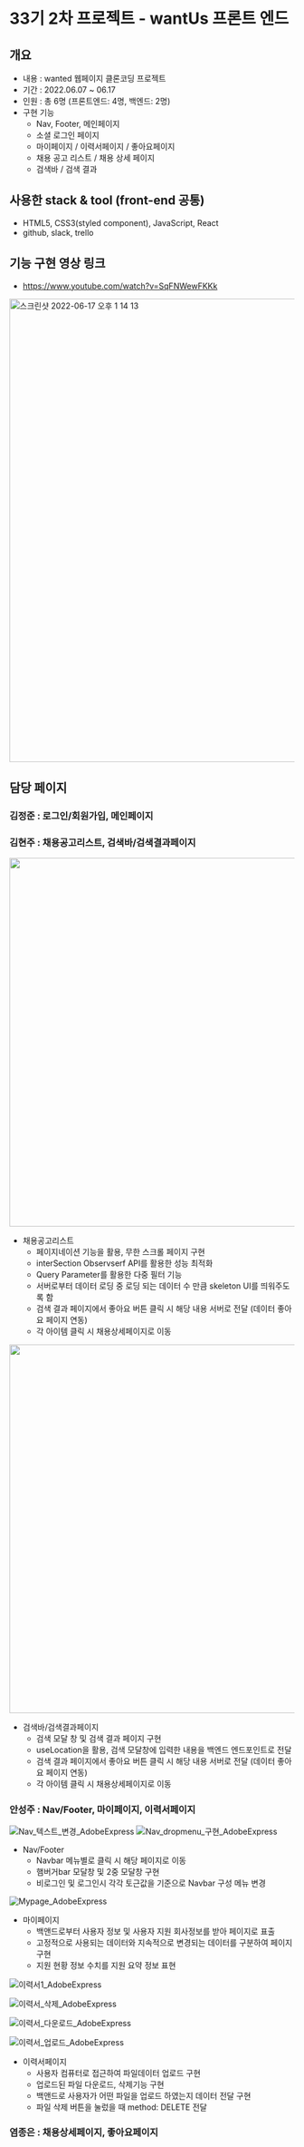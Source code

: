 # 33기 2차 프로젝트 - wantUs 프론트 엔드



## 개요 

- 내용 : wanted 웹페이지 클론코딩 프로젝트
- 기간 : 2022.06.07 ~ 06.17
- 인원 : 총 6명 (프론트엔드: 4명, 백엔드: 2명)
- 구현 기능
  - Nav, Footer, 메인페이지
  - 소셜 로그인 페이지
  - 마이페이지 / 이력서페이지 / 좋아요페이지
  - 채용 공고 리스트 / 채용 상세 페이지
  - 검색바 / 검색 결과

## 사용한 stack & tool (front-end 공통)
- HTML5, CSS3(styled component), JavaScript, React
- github, slack, trello

## 기능 구현 영상 링크
- https://www.youtube.com/watch?v=SqFNWewFKKk

<img width="817" alt="스크린샷 2022-06-17 오후 1 14 13" src="https://user-images.githubusercontent.com/101119985/174223646-c11b401e-57c9-4a93-afe6-114b1a59674f.png">

## 담당 페이지 

### 김정준 : 로그인/회원가입, 메인페이지

### 김현주 : 채용공고리스트, 검색바/검색결과페이지

<img src="https://user-images.githubusercontent.com/101119985/174231973-78152b27-9222-4f5f-89b0-f6d7a3bf8e13.gif" width="650" height="" />

- 채용공고리스트
  - 페이지네이션 기능을 활용, 무한 스크롤 페이지 구현
  - interSection Observserf API를 활용한 성능 최적화
  - Query Parameter를 활용한 다중 필터 기능
  - 서버로부터 데이터 로딩 중 로딩 되는 데이터 수 만큼 skeleton UI를 띄워주도록 함
  - 검색 결과 페이지에서 좋아요 버튼 클릭 시 해당 내용 서버로 전달 (데이터 좋아요 페이지 연동)
  - 각 아이템 클릭 시 채용상세페이지로 이동 
<img src="https://user-images.githubusercontent.com/101119985/174230995-46e5ddf6-25a6-420d-9932-f1d881c75244.gif" width="650" height="" />

- 검색바/검색결과페이지
  - 검색 모달 창 및 검색 결과 페이지 구현
  - useLocation을 활용, 검색 모달창에 입력한 내용을 백엔드 엔드포인트로 전달
  - 검색 결과 페이지에서 좋아요 버튼 클릭 시 해당 내용 서버로 전달 (데이터 좋아요 페이지 연동)
  - 각 아이템 클릭 시 채용상세페이지로 이동 

### 안성주 : Nav/Footer, 마이페이지, 이력서페이지


![Nav_텍스트_변경_AdobeExpress](https://user-images.githubusercontent.com/97432901/174237175-e84cd00e-5024-4108-814a-38141cd8a989.gif)
![Nav_dropmenu_구현_AdobeExpress](https://user-images.githubusercontent.com/97432901/174237425-641d81c2-4847-4477-a107-122ea02dec51.gif)




- Nav/Footer 
  - Navbar 메뉴별로 클릭 시 해당 페이지로 이동
  - 햄버거bar 모달창 및 2중 모달창 구현
  - 비로그인 및 로그인시 각각 토근값을 기준으로 Navbar 구성 메뉴 변경


![Mypage_AdobeExpress](https://user-images.githubusercontent.com/97432901/174237637-6832469b-c6ec-49b8-a971-94e3353e6db3.gif)




- 마이페이지
  - 백앤드로부터 사용자 정보 및 사용자 지원 회사정보를 받아 페이지로 표출
  - 고정적으로 사용되는 데이터와 지속적으로 변경되는 데이터를 구분하여 페이지 구현
  - 지원 현황 정보 수치를 지원 요약 정보 표현 
 
 ![이력서1_AdobeExpress](https://user-images.githubusercontent.com/97432901/174237800-95889354-b8e0-4a68-b2ec-8a90137643fb.gif)

 ![이력서_삭제_AdobeExpress](https://user-images.githubusercontent.com/97432901/174238009-4ce43086-a6d5-492c-bfb6-c89be160a4a1.gif)

 ![이력서_다운로드_AdobeExpress](https://user-images.githubusercontent.com/97432901/174238164-2674eba8-33e7-4032-8740-6469a880dcc5.gif)

 ![이력서_업로드_AdobeExpress](https://user-images.githubusercontent.com/97432901/174238356-69687df2-88d7-4aba-b589-1fc2135b5d1a.gif)

 
- 이력서페이지
  - 사용자 컴퓨터로 접근하여 파일데이터 업로드 구현
  - 업로드된 파일 다운로드, 삭제기능 구현
  - 백앤드로 사용자가 어떤 파일을 업로드 하였는지 데이터 전달 구현
  - 파일 삭제 버튼을 눌렀을 때 method: DELETE 전달
 

### 염종은 : 채용상세페이지, 좋아요페이지
